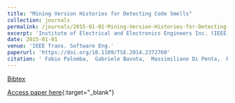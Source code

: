```yaml
---
title: "Mining Version Histories for Detecting Code Smells"
collection: journals
permalink: /journals/2015-01-01-Mining-Version-Histories-for-Detecting-Code-Smells
excerpt: 'Institute of Electrical and Electronics Engineers Inc. (IEEE), Los Alamitos, CA, USA, Scopus ID: 2-s2.0-84929317902, Cited by: 97'
date: 2015-01-01
venue: 'IEEE Trans. Software Eng.'
paperurl: 'https://doi.org/10.1109/TSE.2014.2372760'
citation: ' Fabio Palomba,  Gabriele Bavota,  Massimiliano Di Penta,  Rocco Oliveto,  Denys Poshyvanyk,  Andrea De Lucia, &quot;Mining Version Histories for Detecting Code Smells.&quot; IEEE Trans. Software Eng., 2015.'
---
```

[Bibtex](https://dblp.org/rec/bib/journals/tse/PalombaBPOPL15)

[Access paper here](https://doi.org/10.1109/TSE.2014.2372760){:target="_blank"}
